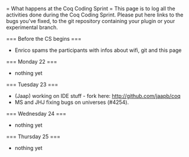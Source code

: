 = What happens at the Coq Coding Sprint =
This page is to log all the activities done during the Coq Coding Sprint.  Please put here links to the bugs you've fixed, to the git repository containing your plugin or your experimental branch.

=== Before the CS begins ===
* Enrico spams the participants with infos about wifi, git and this page

=== Monday 22 ===
* nothing yet

=== Tuesday 23 ===
 * (Jaap) working on IDE stuff - fork here: http://github.com/jaapb/coq
 * MS and JHJ fixing bugs on universes (#4254).

=== Wednesday 24 ===
* nothing yet

=== Thursday 25 ===
* nothing yet
